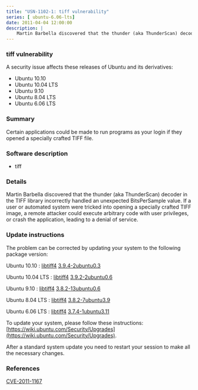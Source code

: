 ```yaml
---
title: "USN-1102-1: tiff vulnerability"
series: [ ubuntu-6.06-lts]
date: 2011-04-04 12:00:00
description: |
    Martin Barbella discovered that the thunder (aka ThunderScan) decoder in the TIFF library incorrectly handled an unexpected BitsPerSample value. If a user or automated system were tricked into opening a specially crafted TIFF image, a remote attacker could execute arbitrary code with user privileges, or crash the application, leading to a denial of service. 
--- 
```

 
 


### tiff vulnerability

A security issue affects these releases of Ubuntu and its derivatives:

* Ubuntu 10.10
* Ubuntu 10.04 LTS
* Ubuntu 9.10
* Ubuntu 8.04 LTS
* Ubuntu 6.06 LTS

### Summary

Certain applications could be made to run programs as your login if they opened a specially crafted TIFF file.

### Software description

* tiff 

### Details

Martin Barbella discovered that the thunder (aka ThunderScan) decoder in the TIFF library incorrectly handled an unexpected BitsPerSample value. If a user or automated system were tricked into opening a specially crafted TIFF image, a remote attacker could execute arbitrary code with user privileges, or crash the application, leading to a denial of service. 

### Update instructions

The problem can be corrected by updating your system to the following package version:

Ubuntu 10.10
 : [libtiff4](https://launchpad.net/ubuntu/+source/tiff) <span> [3.9.4-2ubuntu0.3](https://launchpad.net/ubuntu/+source/tiff/3.9.4-2ubuntu0.3) </span> 

Ubuntu 10.04 LTS
 : [libtiff4](https://launchpad.net/ubuntu/+source/tiff) <span> [3.9.2-2ubuntu0.6](https://launchpad.net/ubuntu/+source/tiff/3.9.2-2ubuntu0.6) </span> 

Ubuntu 9.10
 : [libtiff4](https://launchpad.net/ubuntu/+source/tiff) <span> [3.8.2-13ubuntu0.6](https://launchpad.net/ubuntu/+source/tiff/3.8.2-13ubuntu0.6) </span> 

Ubuntu 8.04 LTS
 : [libtiff4](https://launchpad.net/ubuntu/+source/tiff) <span> [3.8.2-7ubuntu3.9](https://launchpad.net/ubuntu/+source/tiff/3.8.2-7ubuntu3.9) </span> 

Ubuntu 6.06 LTS
 : [libtiff4](https://launchpad.net/ubuntu/+source/tiff) <span> [3.7.4-1ubuntu3.11](https://launchpad.net/ubuntu/+source/tiff/3.7.4-1ubuntu3.11) </span> 

To update your system, please follow these instructions: [https://wiki.ubuntu.com/Security/Upgrades](https://wiki.ubuntu.com/Security/Upgrades).

After a standard system update you need to restart your session to make all the necessary changes. 

### References

 
 [CVE-2011-1167](http://people.ubuntu.com/~ubuntu-security/cve/CVE-2011-1167)
 

